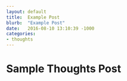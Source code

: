 ```yaml
---
layout: default
title:  Example Post
blurb:  "Example Post"
date:   2016-08-10 13:10:39 -1000
categories:
- thoughts
---
```


# Sample Thoughts Post
